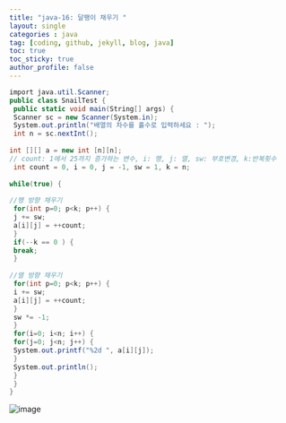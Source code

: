 ```yaml
---
title: "java-16: 달팽이 채우기 "
layout: single
categories : java
tag: [coding, github, jekyll, blog, java]
toc: true
toc_sticky: true
author_profile: false
---
```






```c#
import java.util.Scanner;
public class SnailTest {
 public static void main(String[] args) {
 Scanner sc = new Scanner(System.in);
 System.out.println("배열의 차수를 홀수로 입력하세요 : ");
 int n = sc.nextInt();
 
int [][] a = new int [n][n];
// count: 1에서 25까지 증가하는 변수, i: 행, j: 열, sw: 부호변경, k:반복횟수
 int count = 0, i = 0, j = -1, sw = 1, k = n;
 
while(true) {
 
//행 방향 채우기
 for(int p=0; p<k; p++) {
 j += sw;
 a[i][j] = ++count;
 }
 if(--k == 0 ) {
 break;
 }
 
//열 방향 채우기
 for(int p=0; p<k; p++) {
 i += sw;
 a[i][j] = ++count;
 }
 sw *= -1;
 }
 for(i=0; i<n; i++) {
 for(j=0; j<n; j++) {
 System.out.printf("%2d ", a[i][j]);
 }
 System.out.println();
 }
 }
}
```

![image](https://user-images.githubusercontent.com/111720411/216729837-8f652d81-eabd-4499-9dc0-77559d3bdf10.png)







